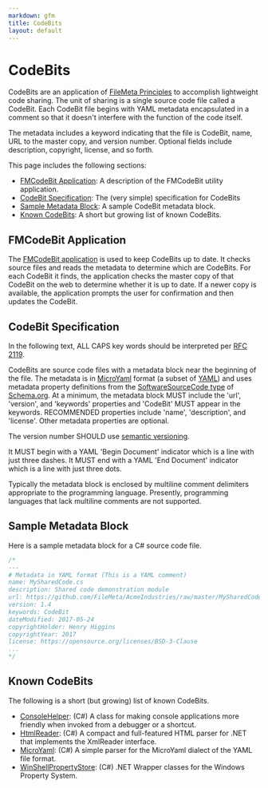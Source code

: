 ```yaml
---
markdown: gfm
title: CodeBits
layout: default
---
```

# CodeBits
CodeBits are an application of [FileMeta Principles](/Manifesto.html) to accomplish lightweight code sharing. The unit of sharing is a single source code file called a CodeBit. Each CodeBit file begins with YAML metadata encapsulated in a comment so that it doesn't interfere with the function of the code itself.

The metadata includes a keyword indicating that the file is CodeBit, name,  URL to the master copy, and version number. Optional fields include description, copyright, license, and so forth.

This page includes the following sections:

* [FMCodeBit Application](#application): A description of the FMCodeBit utility application.
* [CodeBit Specification](#spec): The (very simple) specification for  CodeBits
* [Sample Metadata Block](#sample): A sample CodeBit metadata block.
* [Known CodeBits](#directory): A short but growing list of known CodeBits. 

## <a name="application"></a>FMCodeBit Application
The [FMCodeBit application](https://github.com/FileMeta/FMCodeBit) is used to keep CodeBits up to date. It checks source files and reads the metadata to determine which are CodeBits. For each CodeBit it finds, the application checks the master copy of that CodeBit on the web to determine whether it is up to date. If a newer copy is available, the application prompts the user for confirmation and then updates the CodeBit.

## <a name="spec"></a>CodeBit Specification
In the following text, ALL CAPS key words should be interpreted per [RFC 2119](https://tools.ietf.org/html/rfc2119).

CodeBits are source code files with a metadata block near the beginning of the file. The metadata is in [MicroYaml](https://github.com/FileMeta/MicroYaml) format (a subset of [YAML](http://www.yaml.org)) and uses metadata property definitions from the [SoftwareSourceCode type](http://schema.org/SoftwareSourceCode) of [Schema.org](http://schema.org). At a minimum, the metadata block MUST include the 'url', 'version', and 'keywords' properties and 'CodeBit' MUST appear in the keywords. RECOMMENDED properties include 'name', 'description', and 'license'. Other metadata properties are optional.

The version number SHOULD use [semantic versioning](http://semver.org). 

It MUST begin with a YAML 'Begin Document' indicator which is a line with just three dashes. It MUST end with a YAML 'End Document' indicator which is a line with just three dots.

Typically the metadata block is enclosed by multiline comment delimiters appropriate to the programming language. Presently, programming languages that lack multiline comments are not supported.

## <a name="sample"></a>Sample Metadata Block
Here is a sample metadata block for a C# source code file.

```cs
/*
---
# Metadata in YAML format (This is a YAML comment)
name: MySharedCode.cs
description: Shared code demonstration module
url: https://github.com/FileMeta/AcmeIndustries/raw/master/MySharedCode.cs
version: 1.4
keywords: CodeBit
dateModified: 2017-05-24
copyrightHolder: Henry Higgins
copyrightYear: 2017
license: https://opensource.org/licenses/BSD-3-Clause
...
*/
```
## <a name="directory"></a>Known CodeBits

The following is a short (but growing) list of known CodeBits.

* [ConsoleHelper](https://github.com/FileMeta/ConsoleHelper): (C#) A class for making console applications more friendly when invoked from a debugger or a shortcut.
* [HtmlReader](https://github.com/FileMeta/HtmlReader): (C#) A compact and full-featured HTML parser for .NET that implements the XmlReader interface.
* [MicroYaml](https://github.com/FileMeta/MicroYaml): (C#) A simple parser for the MicroYaml dialect of the YAML file format.
* [WinShellPropertyStore](https://github.com/FileMeta/WinShellPropertyStore): (C#) .NET Wrapper classes for the Windows Property System.
